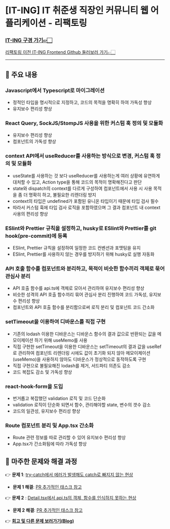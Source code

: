 # [IT-ING] IT 취준생 직장인 커뮤니티 웹 어플리케이션 - 리팩토링

### **[IT-ING 구경 가기👉🏻](https://it-ing.co.kr)**

[리팩토링 이전 IT-ING Frontend Github 둘러보러 가기👉🏻](https://github.com/life-tutor/life-tutor-FE)

---

## 📌 주요 내용

### **Javascript에서 Typescript로 마이그레이션**

- 정적인 타입을 명시적으로 지정하고, 코드의 목적을 명확히 하여 가독성 향상
- 유지보수 편리성 향상

### **React Query, SockJS/StompJS 사용을 위한 커스텀 훅 정의 및 모듈화**

- 유지보수 편리성 향상
- 컴포넌트의 가독성 향상

### **context API에서 useReducer를 사용하는 방식으로 변경, 커스텀 훅 정의 및 모듈화**

- useState를 사용하는 것 보다 useReducer를 사용하는게 여러 상황에 유연하게 대처할 수 있고, Action type을 통해 코드의 목적이 명확해진다고 판단
- state와 dispatch의 context를 다르게 구성하여 컴포넌트에서 사용 시 사용 목적을 좀 더 명확히 하고, 불필요한 리렌더링 방지
- context의 타입은 undefined가 포함된 유니온 타입이기 때문에 타입 검사 필수
- 따라서 커스텀 훅에 타입 검사 로직을 포함하였으며 그 결과 컴포넌트 내 context 사용의 편리성 향상

### **ESlint와 Prettier 규칙을 설정하고, husky로 ESlint와 Prettier를 git hook(pre-commit)에 등록**

- ESlint, Prettier 규칙을 설정하여 일정한 코드 컨벤션과 포맷팅을 유지
- ESlint, Prettier를 사용하지 않는 경우를 방지하기 위해 husky로 실행 자동화

### **API 호출 함수를 컴포넌트와 분리하고, 목적이 비슷한 함수끼리 객체로 묶어 관심사 분리**

- API 호출 함수를 api.ts에 객체로 모아서 관리하여 유지보수 편리성 향상
- 비슷한 성격의 API 호출 함수끼리 묶어 관심사 분리 진행하여 코드 가독성, 유지보수 편리성 향상
- 컴포넌트와 API 호출 함수를 분리함으로써 로직 분리 및 컴포넌트 코드 간소화

### **setTimeout을 이용하여 디바운스를 직접 구현**

- 기존의 lodash 이용한 디바운스는 디바운스 함수의 결과 값으로 반환되는 값을 메모이제이션 하기 위해 useMemo를 사용
- 직접 구현한 setTimeout을 이용한 디바운스는 setTimeout의 결과 값을 useRef로 관리하여 컴포넌트 리렌더링 시에도 값이 초기화 되지 않아 메모이제이션(useMemo)을 사용하지 않아도 디바운스가 정상적으로 동작하도록 구현
- 직접 구현으로 불필요해진 lodash를 제거, 서드파티 의존도 감소
- 코드 복잡도 감소 및 가독성 향상

### **react-hook-form을 도입**

- 번거롭고 복잡했던 validation 로직 및 코드 단순화
- validation 로직이 단순화 되면서 함수, 관리해야할 state, 변수의 갯수 감소
- 코드의 일관성, 유지보수 편리성 향상

### **Route 컴포넌트 분리 및 App.tsx 간소화**

- Route 관련 정보를 따로 관리할 수 있어 유지보수 편리성 향상
- App.tsx가 간소화됨에 따라 가독성 향상

## 📌 마주한 문제와 해결 과정

👉 **문제 1**: [try-catch에서 에러가 발생해도 catch로 빠지지 않는 현상](https://github.com/nggoong/iting-refactoring/issues/5)

- **문제 1 해결**: [PR 추가적인 태스크 참고](https://github.com/nggoong/iting-refactoring/pull/6)

👉 **문제 2** : [Detail.tsx에서 api.ts의 객체, 함수를 인식하지 못하는 현상](https://github.com/nggoong/iting-refactoring/issues/8)

- **문제 2 해결**: [PR 추가적인 태스크 참고](https://github.com/nggoong/iting-refactoring/pull/9)

👉 **[회고 및 다른 문제 보러가기(Blog)](https://velog.io/@apro_xo/%EB%A6%AC%ED%8C%A9%ED%86%A0%EB%A7%81-%ED%94%84%EB%A1%9C%EC%A0%9D%ED%8A%B8%EB%A5%BC-%EC%A7%84%ED%96%89%ED%95%98%EB%A9%B0)**
